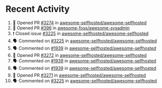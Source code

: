 # Recent Activity 

<!--START_SECTION:activity-->
1. 💪 Opened PR [#3274](https://github.com/awesome-selfhosted/awesome-selfhosted/pull/3274) in [awesome-selfhosted/awesome-selfhosted](https://github.com/awesome-selfhosted/awesome-selfhosted)
2. 💪 Opened PR [#396](https://github.com/awesome-foss/awesome-sysadmin/pull/396) in [awesome-foss/awesome-sysadmin](https://github.com/awesome-foss/awesome-sysadmin)
3. ❗️ Closed issue [#3225](https://github.com/awesome-selfhosted/awesome-selfhosted/issues/3225) in [awesome-selfhosted/awesome-selfhosted](https://github.com/awesome-selfhosted/awesome-selfhosted)
4. 🗣 Commented on [#3225](https://github.com/awesome-selfhosted/awesome-selfhosted/issues/3225) in [awesome-selfhosted/awesome-selfhosted](https://github.com/awesome-selfhosted/awesome-selfhosted)
5. 🗣 Commented on [#1939](https://github.com/awesome-selfhosted/awesome-selfhosted/issues/1939) in [awesome-selfhosted/awesome-selfhosted](https://github.com/awesome-selfhosted/awesome-selfhosted)
6. 💪 Opened PR [#3272](https://github.com/awesome-selfhosted/awesome-selfhosted/pull/3272) in [awesome-selfhosted/awesome-selfhosted](https://github.com/awesome-selfhosted/awesome-selfhosted)
7. 🗣 Commented on [#1939](https://github.com/awesome-selfhosted/awesome-selfhosted/issues/1939) in [awesome-selfhosted/awesome-selfhosted](https://github.com/awesome-selfhosted/awesome-selfhosted)
8. 🗣 Commented on [#1939](https://github.com/awesome-selfhosted/awesome-selfhosted/issues/1939) in [awesome-selfhosted/awesome-selfhosted](https://github.com/awesome-selfhosted/awesome-selfhosted)
9. 💪 Opened PR [#3271](https://github.com/awesome-selfhosted/awesome-selfhosted/pull/3271) in [awesome-selfhosted/awesome-selfhosted](https://github.com/awesome-selfhosted/awesome-selfhosted)
10. 🗣 Commented on [#3225](https://github.com/awesome-selfhosted/awesome-selfhosted/issues/3225) in [awesome-selfhosted/awesome-selfhosted](https://github.com/awesome-selfhosted/awesome-selfhosted)
<!--END_SECTION:activity-->
